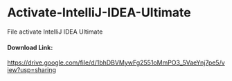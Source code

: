 # Activate-IntelliJ-IDEA-Ultimate
File activate IntelliJ IDEA Ultimate

#### Download Link: 
https://drive.google.com/file/d/1bhDBVMywFg2551oMmPO3_5VaeYnj7pe5/view?usp=sharing
